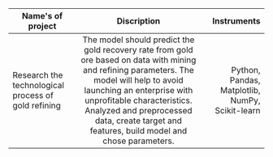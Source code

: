 | **Name's of project**                               |                                                                                                                                            **Discription**                                                                                                                                             |                                 **Instruments** |
|-----------------------------------------------------|:------------------------------------------------------------------------------------------------------------------------------------------------------------------------------------------------------------------------------------------------------------------------------------------------------:|------------------------------------------------:|
| Research the technological process of gold refining | The model should predict the gold recovery rate from gold ore based on data with mining and refining parameters. The model will help to avoid launching an enterprise with unprofitable characteristics. Analyzed and preprocessed data, create target and features, build model and chose parameters. | Python, Pandas, Matplotlib, NumPy, Scikit-learn |